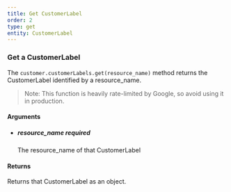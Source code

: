```yaml
---
title: Get CustomerLabel 
order: 2
type: get
entity: CustomerLabel 
---
```


### Get a CustomerLabel 

The `customer.customerLabels.get(resource_name)` method returns the CustomerLabel identified by a resource_name. 

> Note: This function is heavily rate-limited by Google, so avoid using it in production.


#### Arguments

- ##### resource_name *required*
    The resource_name of that CustomerLabel


#### Returns

Returns that CustomerLabel as an object.
